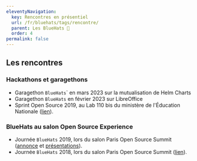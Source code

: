 ```yaml
---
eleventyNavigation:
  key: Rencontres en présentiel
  url: /fr/bluehats/tags/rencontre/
  parent: Les BlueHats 🧢
  order: 4
permalink: false
---
```

<h2>Les rencontres</h2>
<h3>Hackathons et garagethons</h3>
<ul>
    <li>Garagethon <code>BlueHats</code>` en mars 2023 sur la mutualisation de Helm Charts</li>
    <li>Garagethon <code>BlueHats</code> en février 2023 sur LibreOffice</li>
    <li>Sprint Open Source 2019, au Lab 110 bis du ministère de l'Éducation Nationale (<a href="https://www.numerique.gouv.fr/actualites/retour-sur-le-premier-sprint-open-source-bluehats-administration/" target="_blank">lien</a>).</li>
</ul>
<h3>BlueHats au salon Open Source Experience</h3>
<ul>
    <li>Journée <code>BlueHats</code> 2019, lors du salon Paris Open Source Summit (<a href="https://www.numerique.gouv.fr/agenda/journee-bluehats-lors-du-salon-open-source-experience/" target="_blank">annonce</a> et <a href="https://forum.etalab.gouv.fr/t/journee-bluehats-lors-du-paris-open-source-summit-le-11-decembre-2019/4614/2" target="_blank">présentations</a>).</li>
    <li>Journée <code>BlueHats</code> 2018, lors du salon Paris Open Source Summit (<a href="https://www.numerique.gouv.fr/agenda/lancement-rejoignez-la-communaute-blue-hats-hackers-dinteret-general/" target="_blank">lien</a>).</li>
</ul>

